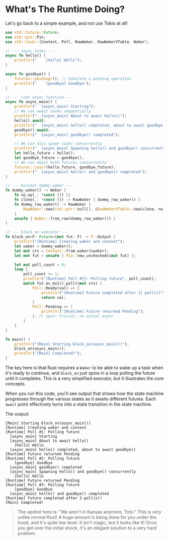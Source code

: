 # What's The Runtime Doing?

Let's go back to a simple example, and not use Tokio at all!

```rust
use std::future::Future;
use std::pin::Pin;
use std::task::{Context, Poll, RawWaker, RawWakerVTable, Waker};

// --- async tasks ---
async fn hello() {
    println!("    [hello] Hello");
}

async fn goodbye() {
    futures::pending!(); // Simulate a pending operation
    println!("    [goodbye] Goodbye");
}

// --- root async function ---
async fn async_main() {
    println!("  [async_main] Starting");
    // We can await tasks sequentially
    println!("  [async_main] About to await hello()");
    hello().await;
    println!("  [async_main] hello() completed, about to await goodbye()");
    goodbye().await;
    println!("  [async_main] goodbye() completed");

    // We can also spawn tasks concurrently
    println!("  [async_main] Spawning hello() and goodbye() concurrently");
    let hello_future = hello();
    let goodbye_future = goodbye();
    // We can await both futures concurrently
    futures::join!(hello_future, goodbye_future);
    println!("  [async_main] hello() and goodbye() completed");
}

// --- minimal dummy waker ---
fn dummy_waker() -> Waker {
    fn no_op(_: *const ()) {}
    fn clone(_: *const ()) -> RawWaker { dummy_raw_waker() }
    fn dummy_raw_waker() -> RawWaker {
        RawWaker::new(std::ptr::null(), &RawWakerVTable::new(clone, no_op, no_op, no_op))
    }
    unsafe { Waker::from_raw(dummy_raw_waker()) }
}

// --- block_on executor ---
fn block_on<F: Future>(mut fut: F) -> F::Output {
    println!("[Runtime] Creating waker and context");
    let waker = dummy_waker();
    let mut ctx = Context::from_waker(&waker);
    let mut fut = unsafe { Pin::new_unchecked(&mut fut) };

    let mut poll_count = 0;
    loop {
        poll_count += 1;
        println!("[Runtime] Poll #{}: Polling future", poll_count);
        match fut.as_mut().poll(&mut ctx) {
            Poll::Ready(val) => {
                println!("[Runtime] Future completed after {} poll(s)!", poll_count);
                return val;
            }
            Poll::Pending => {
                println!("[Runtime] Future returned Pending");
            }, // spin: trivial, no actual async
        }
    }
}

fn main() {
    println!("[Main] Starting block_on(async_main())");
    block_on(async_main());
    println!("[Main] Completed!");
}
```

The key here is that Rust requires a `Waker` to be able to wake up a task when it's ready to continue, and `block_on` just spins in a loop polling the future until it completes. This is a very simplified executor, but it illustrates the core concepts.

When you run this code, you'll see output that shows how the state machine progresses through the various states as it awaits different futures. Each `await` point effectively turns into a state transition in the state machine.

The output:

```
[Main] Starting block_on(async_main())
[Runtime] Creating waker and context
[Runtime] Poll #1: Polling future
  [async_main] Starting
  [async_main] About to await hello()
    [hello] Hello
  [async_main] hello() completed, about to await goodbye()
[Runtime] Future returned Pending
[Runtime] Poll #2: Polling future
    [goodbye] Goodbye
  [async_main] goodbye() completed
  [async_main] Spawning hello() and goodbye() concurrently
    [hello] Hello
[Runtime] Future returned Pending
[Runtime] Poll #3: Polling future
    [goodbye] Goodbye
  [async_main] hello() and goodbye() completed
[Runtime] Future completed after 3 poll(s)!
[Main] Completed!
```

> The upshot here is: "We aren't in Kansas anymore, Toto." This is *very* unlike normal Rust! A huge amount is being done for you under the hood, and it's quite low level. It isn't magic, but it looks like it! Once you get over the initial shock, it's an elegant solution to a very hard problem.